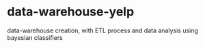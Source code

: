 # data-warehouse-yelp
data-warehouse creation, with ETL process and data analysis using bayesian classifiers
